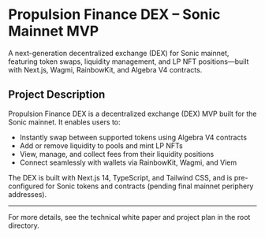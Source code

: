 # Propulsion Finance DEX – Sonic Mainnet MVP

A next-generation decentralized exchange (DEX) for Sonic mainnet, featuring token swaps, liquidity management, and LP NFT positions—built with Next.js, Wagmi, RainbowKit, and Algebra V4 contracts.

## Project Description

Propulsion Finance DEX is a decentralized exchange (DEX) MVP built for the Sonic mainnet. It enables users to:

- Instantly swap between supported tokens using Algebra V4 contracts
- Add or remove liquidity to pools and mint LP NFTs
- View, manage, and collect fees from their liquidity positions
- Connect seamlessly with wallets via RainbowKit, Wagmi, and Viem

The DEX is built with Next.js 14, TypeScript, and Tailwind CSS, and is pre-configured for Sonic tokens and contracts (pending final mainnet periphery addresses).

---

For more details, see the technical white paper and project plan in the root directory.
